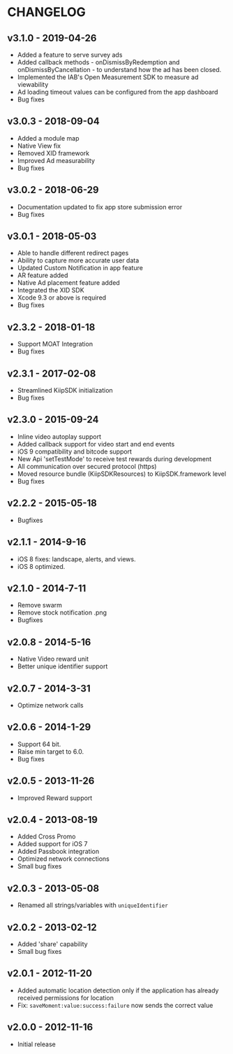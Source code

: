# CHANGELOG

## v3.1.0 - 2019-04-26
* Added a feature to serve survey ads
* Added callback methods - onDismissByRedemption and onDismissByCancellation - to understand how the ad has been closed.
* Implemented the IAB's Open Measurement SDK to measure ad viewability
* Ad loading timeout values can be configured from the app dashboard
* Bug fixes


## v3.0.3 - 2018-09-04
* Added a module map
* Native View fix
* Removed XID framework
* Improved Ad measurability
* Bug fixes

## v3.0.2 - 2018-06-29
* Documentation updated to fix app store submission error
* Bug fixes

## v3.0.1 - 2018-05-03
* Able to handle different redirect pages
* Ability to capture more accurate user data
* Updated Custom Notification in app feature
* AR feature added
* Native Ad placement feature added
* Integrated the XID SDK
* Xcode 9.3 or above is required
* Bug fixes

## v2.3.2 - 2018-01-18
* Support MOAT Integration
* Bug fixes

## v2.3.1 - 2017-02-08
* Streamlined KiipSDK initialization
* Bug fixes

## v2.3.0 - 2015-09-24
* Inline video autoplay support
* Added callback support for video start and end events
* iOS 9 compatibility and bitcode support
* New Api 'setTestMode' to receive test rewards during development
* All communication over secured protocol (https)
* Moved resource bundle (KiipSDKResources) to KiipSDK.framework level
* Bug fixes

## v2.2.2 - 2015-05-18
* Bugfixes

## v2.1.1 - 2014-9-16
* iOS 8 fixes: landscape, alerts, and views.
* iOS 8 optimized.

## v2.1.0 - 2014-7-11
* Remove swarm
* Remove stock notification .png
* Bugfixes

## v2.0.8 - 2014-5-16
* Native Video reward unit
* Better unique identifier support

## v2.0.7 - 2014-3-31
* Optimize network calls

## v2.0.6 - 2014-1-29
* Support 64 bit.
* Raise min target to 6.0.
* Bug fixes

## v2.0.5 - 2013-11-26
* Improved Reward support

## v2.0.4 - 2013-08-19
* Added Cross Promo
* Added support for iOS 7
* Added Passbook integration
* Optimized network connections
* Small bug fixes

## v2.0.3 - 2013-05-08
* Renamed all strings/variables with `uniqueIdentifier`

## v2.0.2 - 2013-02-12
* Added 'share' capability
* Small bug fixes

## v2.0.1 - 2012-11-20
* Added automatic location detection only if the application has already received permissions for location
* Fix: `saveMoment:value:success:failure` now sends the correct value

## v2.0.0 - 2012-11-16
* Initial release
